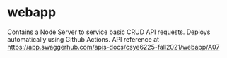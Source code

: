 # webapp
Contains a Node Server to service basic CRUD API requests. Deploys automatically using Github Actions.
API reference at https://app.swaggerhub.com/apis-docs/csye6225-fall2021/webapp/A07